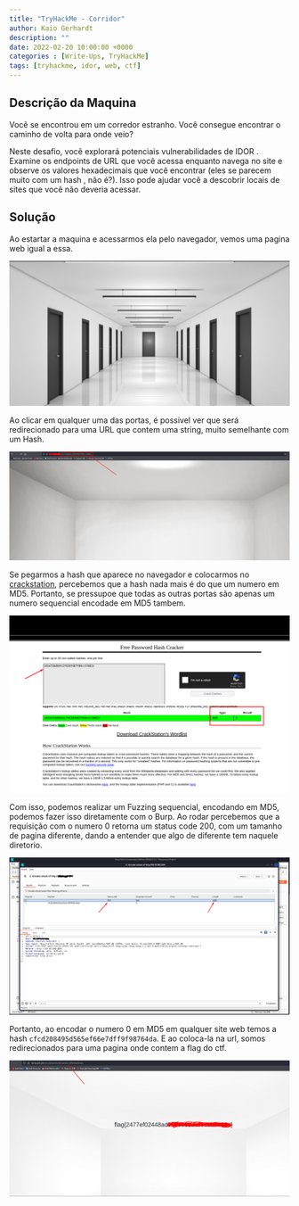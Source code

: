 ```yaml
---
title: "TryHackMe - Corridor"
author: Kaio Gerhardt
description: ""
date: 2022-02-20 10:00:00 +0000
categories : [Write-Ups, TryHackMe]
tags: [tryhackme, idor, web, ctf]
---
```


<div align="center"> <script src="https://tryhackme.com/badge/3335350"></script> </div>

## Descrição da Maquina

Você se encontrou em um corredor estranho. Você consegue encontrar o caminho de volta para onde veio?

Neste desafio, você explorará potenciais vulnerabilidades de IDOR . Examine os endpoints de URL que você acessa enquanto navega no site e observe os valores hexadecimais que você encontrar (eles se parecem muito com um hash , não é?). Isso pode ajudar você a descobrir locais de sites que você não deveria acessar.

## Solução

Ao estartar a maquina e acessarmos ela pelo navegador, vemos uma pagina web igual a essa.

![page](/assets/img/write-ups/tryhackme/corridor/corridor-page.png)

Ao clicar em qualquer uma das portas, é possivel ver que será redirecionado para uma URL que contem uma string, muito semelhante com um Hash.

![hash](/assets/img/write-ups/tryhackme/corridor/corridor-hash.png)

Se pegarmos a hash que aparece no navegador e colocarmos no [crackstation](https://crackstation.net/), percebemos que a hash nada mais é do que um numero em MD5. Portanto, se pressupoe que todas as outras portas são apenas um numero sequencial encodade em MD5 tambem.

![crackstation](/assets/img/write-ups/tryhackme/corridor/corridor-crackstation.png)

Com isso, podemos realizar um Fuzzing sequencial, encodando em MD5, podemos fazer isso diretamente com o Burp. Ao rodar percebemos que a requisição com o numero 0 retorna um status code 200, com um tamanho de pagina diferente, dando a entender que algo de diferente tem naquele diretorio.

![burp](/assets/img/write-ups/tryhackme/corridor/corridor-burp.png)

Portanto, ao encodar o numero 0 em MD5 em qualquer site web temos a hash `cfcd208495d565ef66e7dff9f98764da`. E ao coloca-la na url, somos redirecionados para uma pagina onde contem a flag do ctf.

![flag](/assets/img/write-ups/tryhackme/corridor/corridor-flag.png)